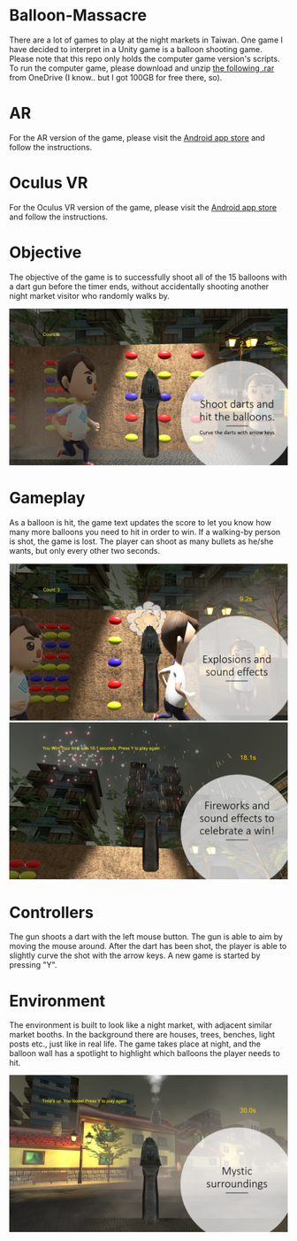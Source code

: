 # Balloon-Massacre

There are a lot of games to play at the night markets in Taiwan. 
One game I have decided to interpret in a Unity game is a balloon shooting game.
Please note that this repo only holds the computer game version's scripts. To run the computer game, please download and unzip [the following .rar](https://1drv.ms/u/s!At6l8HKrIGJWgo9zL0Ut4HtvjhkJNQ) from OneDrive (I know.. but I got 100GB for free there, so).

# AR
For the AR version of the game, please visit the [Android app store](https://play.google.com/store/apps/details?id=com.minisemi.BalloonMassacreAR) and follow the instructions.

# Oculus VR
For the Oculus VR version of the game, please visit the [Android app store](https://play.google.com/store/apps/details?id=com.Minisemi.BalloonMassacreVR) and follow the instructions.

# Objective 
The objective of the game is to successfully shoot all of the 15 balloons with a dart gun before the timer ends,
without accidentally shooting another night market visitor who randomly walks by.

![Alt text](https://github.com/minisemi/Balloon-Massacre/blob/master/1.png)

# Gameplay 
As a balloon is hit, the game text updates the score to let you know how many more balloons you need to hit in order to win. 
If a walking-by person is shot, the game is lost. The player can shoot as many bullets as he/she wants, but only every other two seconds.

![Alt text](https://github.com/minisemi/Balloon-Massacre/blob/master/2.png)
![Alt text](https://github.com/minisemi/Balloon-Massacre/blob/master/3.png)

# Controllers 
The gun shoots a dart with the left mouse button. The gun is able to aim by moving the mouse around. 
After the dart has been shot, the player is able to slightly curve the shot with the arrow keys. A new game is started by pressing "Y".

# Environment 
The environment is built to look like a night market, with adjacent similar market booths. 
In the background there are houses, trees, benches, light posts etc., just like in real life. The game takes place at night, 
and the balloon wall has a spotlight to highlight which balloons the player needs to hit.

![Alt text](https://github.com/minisemi/Balloon-Massacre/blob/master/4.png)
